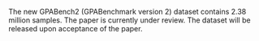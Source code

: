 The new GPABench2 (GPABenchmark version 2) dataset contains 2.38 million samples. The paper is currently under review. The dataset will be released upon acceptance of the paper.
